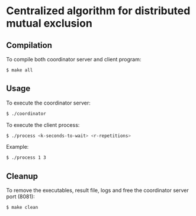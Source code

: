 # Centralized algorithm for distributed mutual exclusion

## Compilation

To compile both coordinator server and client program:

```bash
$ make all
```

## Usage

To execute the coordinator server:

```bash
$ ./coordinator
```

To execute the client process:

```bash
$ ./process <k-seconds-to-wait> <r-repetitions>
```

Example:

```bash
$ ./process 1 3
```

## Cleanup

To remove the executables, result file, logs and free the coordinator server port (8081):

```bash
$ make clean
```
